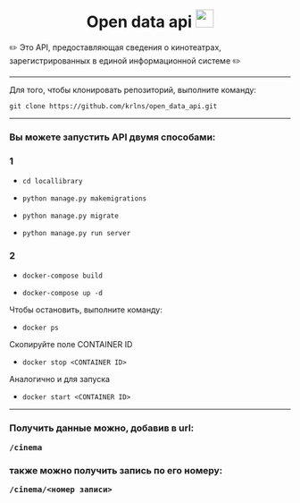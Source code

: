 <h1 align="center">
Open data api
<img src="https://github.com/blackcater/blackcater/raw/main/images/Hi.gif" height="32" alt=""/>
</h1>

<p>✏️ Это API, предоставляющая сведения о кинотеатрах, зарегистрированных в единой информационной системе ✏️</p>
<hr>
<p>Для того, чтобы клонировать репозиторий, выполните команду:</p>

    git clone https://github.com/krlns/open_data_api.git
<hr>
<h3>Вы можете запустить API двумя способами:</h2>
<h3>1</h3>
<ul><li>

    cd locallibrary
</li></ul>
<ul><li>

    python manage.py makemigrations
</li></ul>
<ul><li>

    python manage.py migrate
</li></ul>
<ul><li>

    python manage.py run server
</li></ul>

<h3>2</h3>
<ul><li>

    docker-compose build
</li></ul>
<ul><li>

    docker-compose up -d
</li></ul>
<p>Чтобы остановить, выполните команду:</p>
<ul><li>

    docker ps
</li></ul>
<p>Скопируйте поле CONTAINER ID</p>
<ul><li>

    docker stop <CONTAINER ID>
</li></ul>

<p>Аналогично и для запуска</p>
<ul><li>

    docker start <CONTAINER ID>
</li></ul>
<hr>
<h3>Получить данные можно, добавив в url:

    /cinema
</h3>

<h3>также можно получить запись по его номеру:

    /cinema/<номер записи>
</h3>

